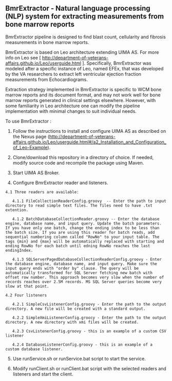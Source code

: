 ## BmrExtractor - Natural language processing (NLP) system for extracting measurements from bone marrow reports

BmrExtractor pipeline is designed to find blast count, cellularity and fibrosis measurements in bone marrow reports.   

BmrExtractor is based on Leo architecture extending UIMA AS.  For more info on Leo see [ http://department-of-veterans-affairs.github.io/Leo/userguide.html ]. Specifically, BmrExtractor was modeled after a specific instance of Leo, named EFEx, that was developed by the VA researchers to extract left ventricular ejection fraction measurements from Echocardiograms. 

Extraction strategy implemented in BmrExtractor is specific to WCM bone marrow reports and its document format, and may not work well for bone marrow reports generated in clinical settings elsewhere. However, with some familiarity in Leo architecture one can modify the pipeline implementation with minimal changes to suit individual needs.

To use BmrExtractor :

  1.  Follow the instructions to install and configure UIMA AS as described on the Nexus page (http://department-of-veterans-affairs.github.io/Leo/userguide.html#/a2_Installation_and_Configuration_of_Leo-Example).  
  
  2. Clone/download this repository in a directory of choice. If needed, modify source code and recompile the package using Maven.
  
  3. Start UIMA AS Broker.
     
  4. Configure BmrExtractor reader and listeners.
    
    4.1 Three readers are available:
     
       4.1.1 FileCollectionReaderConfig.groovy  -- Enter the path to input directory to read simple text files. The files need to have .txt extention. 
      
       4.1.2 BatchDatabaseCollectionReader.groovy -- Enter the database engine, database name, and input query. Update the batch parameters. If you have only one batch, change the ending index to be less than the batch size. If you are using this reader for batch reads, add sequential numbering column called "RowNo" to your input table. The tags {min} and {max} will be automatically replaced with starting and ending RowNo for each batch until edning RowNo reaches the last endingIndex.
       
       4.1.3 SQLServerPagedDatabaseCollectionReaderConfig.groovy - Enter the database engine, database name, and input query. Make sure the input query ends with "order by" clause. The query will be automatically transformed for SQL Server fetching new batch with offset row number. This approach becomes very slow when the number of records reaches over 2.5M records. MS SQL Server queries become very slow at that point.
      
    4.2 Four listeners
    
       4.2.1 SimpleCsvListenerConfig.groovy - Enter the path to the output directory. A new file will be created with a standard output.
      
       4.2.2 SimpleXmiListenerConfig.groocy - Enter the path to the output directory. A new directory with xmi files will be created.
      
       4.2.3 CsvListenerConfig.groovy - this is an example of a custom CSV listener
      
       4.2.4 DatabaseListenerConfig.groovy - this is an example of a custom database listener.
           
  5. Use runService.sh or runService.bat script to start the service.
  
  6. Modify runClient.sh or runClient.bat script with  the selected readers and listeners and start the client.
  
  
      
  
